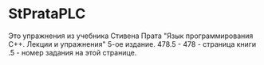 # StPrataPLC
Это упражнения из учебника Стивена Прата "Язык программирования С++. Лекции и упражнения" 5-ое издание.
478.5 - 478 - страница книги .5 - номер задания на этой странице.
